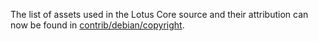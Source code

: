 The list of assets used in the Lotus Core source and their attribution can now be found in [contrib/debian/copyright](../contrib/debian/copyright).
